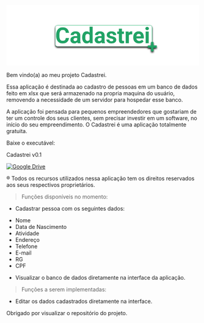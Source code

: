![Screenshot](source/resources/img/logos/logomain.png)

Bem vindo(a) ao meu projeto Cadastrei.

Essa aplicação é destinada ao cadastro de pessoas em um banco de dados feito em xlsx que será armazenado na propria maquina do usuário,
removendo a necessidade de um servidor para hospedar esse banco.

A aplicação foi pensada para pequenos empreendedores que gostariam de ter um controle dos seus clientes, sem precisar investir em um software,
no início do seu empreendimento. O Cadastrei é uma aplicação totalmente gratuita.  


Baixe o executável:  

Cadastrei v0.1

<a href="https://drive.google.com/file/d/1dY45Ok48CbPaQ-i5cwHV7YmVOm1Zn2NO/view?usp=sharing">
  <img src="source/resources/img/icons/download.ico" alt="Google Drive" width="50" height="50">
</a>

® Todos os recursos utilizados nessa aplicação tem os direitos reservados aos seus respectivos proprietários.

> Funções disponíveis no momento:

* Cadastrar pessoa com os seguintes dados:
- Nome
- Data de Nascimento
- Atividade
- Endereço
- Telefone
- E-mail
- RG
- CPF

* Visualizar o banco de dados diretamente na interface da aplicação.

> Funções a serem implementadas:

* Editar os dados cadastrados diretamente na interface.

Obrigado por visualizar o repositório do projeto.
